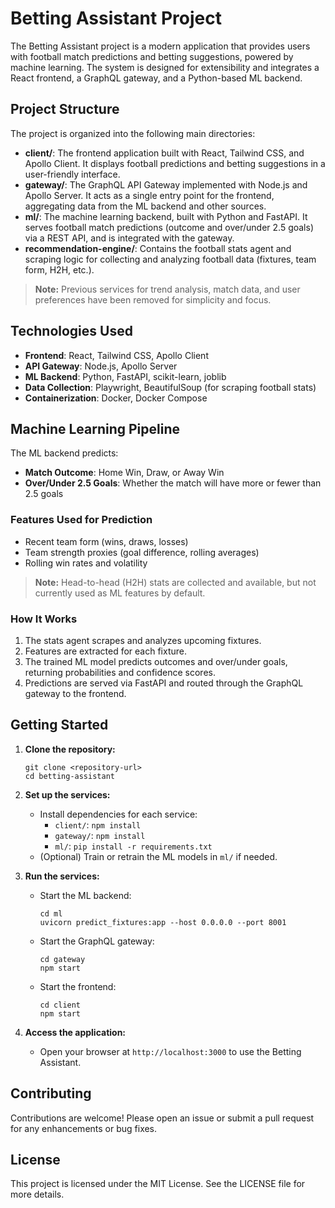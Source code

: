 # Betting Assistant Project

The Betting Assistant project is a modern application that provides users with football match predictions and betting suggestions, powered by machine learning. The system is designed for extensibility and integrates a React frontend, a GraphQL gateway, and a Python-based ML backend.

## Project Structure

The project is organized into the following main directories:

- **client/**: The frontend application built with React, Tailwind CSS, and Apollo Client. It displays football predictions and betting suggestions in a user-friendly interface.
- **gateway/**: The GraphQL API Gateway implemented with Node.js and Apollo Server. It acts as a single entry point for the frontend, aggregating data from the ML backend and other sources.
- **ml/**: The machine learning backend, built with Python and FastAPI. It serves football match predictions (outcome and over/under 2.5 goals) via a REST API, and is integrated with the gateway.
- **recommendation-engine/**: Contains the football stats agent and scraping logic for collecting and analyzing football data (fixtures, team form, H2H, etc.).

> **Note:** Previous services for trend analysis, match data, and user preferences have been removed for simplicity and focus.

## Technologies Used

- **Frontend**: React, Tailwind CSS, Apollo Client
- **API Gateway**: Node.js, Apollo Server
- **ML Backend**: Python, FastAPI, scikit-learn, joblib
- **Data Collection**: Playwright, BeautifulSoup (for scraping football stats)
- **Containerization**: Docker, Docker Compose

## Machine Learning Pipeline

The ML backend predicts:
- **Match Outcome**: Home Win, Draw, or Away Win
- **Over/Under 2.5 Goals**: Whether the match will have more or fewer than 2.5 goals

### Features Used for Prediction
- Recent team form (wins, draws, losses)
- Team strength proxies (goal difference, rolling averages)
- Rolling win rates and volatility

> **Note:** Head-to-head (H2H) stats are collected and available, but not currently used as ML features by default.

### How It Works
1. The stats agent scrapes and analyzes upcoming fixtures.
2. Features are extracted for each fixture.
3. The trained ML model predicts outcomes and over/under goals, returning probabilities and confidence scores.
4. Predictions are served via FastAPI and routed through the GraphQL gateway to the frontend.

## Getting Started

1. **Clone the repository:**
   ```
   git clone <repository-url>
   cd betting-assistant
   ```

2. **Set up the services:**
   - Install dependencies for each service:
     - `client/`: `npm install`
     - `gateway/`: `npm install`
     - `ml/`: `pip install -r requirements.txt`
   - (Optional) Train or retrain the ML models in `ml/` if needed.

3. **Run the services:**
   - Start the ML backend:
     ```
     cd ml
     uvicorn predict_fixtures:app --host 0.0.0.0 --port 8001
     ```
   - Start the GraphQL gateway:
     ```
     cd gateway
     npm start
     ```
   - Start the frontend:
     ```
     cd client
     npm start
     ```

4. **Access the application:**
   - Open your browser at `http://localhost:3000` to use the Betting Assistant.

## Contributing

Contributions are welcome! Please open an issue or submit a pull request for any enhancements or bug fixes.

## License

This project is licensed under the MIT License. See the LICENSE file for more details.